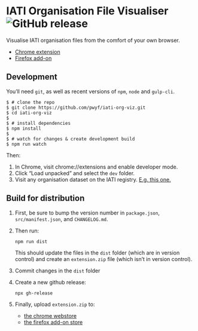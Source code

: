# IATI Organisation File Visualiser ![GitHub release](https://img.shields.io/github/release/pwyf/iati-org-viz.svg)

Visualise IATI organisation files from the comfort of your own browser.

 * [Chrome extension](https://chrome.google.com/webstore/detail/iati-organisation-file-vi/akignlamolglcjboilhajenkkkcnohjj)
 * [Firefox add-on](https://addons.mozilla.org/en-GB/firefox/addon/iati-org-file-visualiser/)

## Development

You’ll need `git`, as well as recent versions of `npm`, `node` and `gulp-cli`.

```shell
$ # clone the repo
$ git clone https://github.com/pwyf/iati-org-viz.git
$ cd iati-org-viz
$
$ # install dependencies
$ npm install
$
$ # watch for changes & create development build
$ npm run watch
```

Then:

 1. In Chrome, visit chrome://extensions and enable developer mode.
 2. Click “Load unpacked” and select the `dev` folder.
 3. Visit any organisation dataset on the IATI registry. [E.g. this one.](https://www.iatiregistry.org/dataset/unitedstates-dosandusaid)

## Build for distribution

1. First, be sure to bump the version number in `package.json`, `src/manifest.json`, and `CHANGELOG.md`.
2. Then run:

   ```shell
   npm run dist
   ```

   This should update the files in the `dist` folder (which are in version control) and create an `extension.zip` file (which isn’t in version control).

3. Commit changes in the `dist` folder
4. Create a new github release:

   ```shell
   npx gh-release
   ```

5. Finally, upload `extension.zip` to:

    * [the chrome webstore](https://chrome.google.com/webstore/developer/dashboard/)
    * [the firefox add-on store](https://addons.mozilla.org/en-GB/developers/addons)
